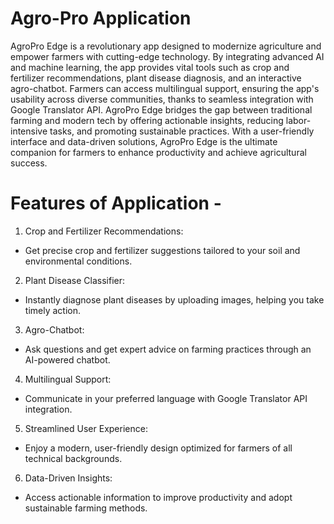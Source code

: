 # Agro-Pro Application
 AgroPro Edge is a revolutionary app designed to modernize agriculture and empower farmers with cutting-edge technology. By integrating advanced AI and machine learning, the app provides vital tools such as crop and fertilizer recommendations, plant disease diagnosis, and an interactive agro-chatbot.  Farmers can access multilingual support, ensuring the app's usability across diverse communities, thanks to seamless integration with Google Translator API. AgroPro Edge bridges the gap between traditional farming and modern tech by offering actionable insights, reducing labor-intensive tasks, and promoting sustainable practices.  With a user-friendly interface and data-driven solutions, AgroPro Edge is the ultimate companion for farmers to enhance productivity and achieve agricultural success.

 # Features of Application -
1. Crop and Fertilizer Recommendations:
- Get precise crop and fertilizer suggestions tailored to your soil and environmental conditions.

2. Plant Disease Classifier:
- Instantly diagnose plant diseases by uploading images, helping you take timely action.

3. Agro-Chatbot:
- Ask questions and get expert advice on farming practices through an AI-powered chatbot.

4. Multilingual Support:
- Communicate in your preferred language with Google Translator API integration.

5. Streamlined User Experience:
- Enjoy a modern, user-friendly design optimized for farmers of all technical backgrounds.

6. Data-Driven Insights:
- Access actionable information to improve productivity and adopt sustainable farming methods.
